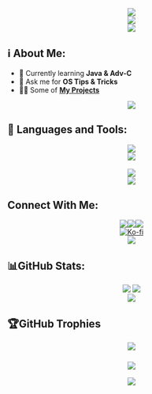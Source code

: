 <div align="center"><img src="https://user-images.githubusercontent.com/73097560/115834477-dbab4500-a447-11eb-908a-139a6edaec5c.gif" /></div>
<div align="center"><img src="https://readme-typing-svg.herokuapp.com/?font=Righteous&size=35&center=true&vCenter=true&width=500&height=70&duration=4000&lines=Hi+There!+👋;+I'm+ALPHA.DEV!+😎;&textColor=332E28" /></div>
<div align="center"><img src="https://user-images.githubusercontent.com/73097560/115834477-dbab4500-a447-11eb-908a-139a6edaec5c.gif" /></div>

## ℹ About Me:
- 🐍 Currently learning **Java & Adv-C**
- 💬 Ask me for **OS Tips & Tricks**
- 👨‍💻 Some of **[My Projects](https://github.com/tarek-alliani?tab=repositories)**
<div align="center"><img src="https://user-images.githubusercontent.com/73097560/115834477-dbab4500-a447-11eb-908a-139a6edaec5c.gif" /></div>

## 🚀 Languages and Tools:
<div align="center">
  <a href="https://github.com/tarek-alliani">
    <img src="https://skillicons.dev/icons?i=discordjs,npm,elasticsearch,ruby,nodejs,nextjs,nestjs,mysql,mongodb,matlab,electron,docker,django,md,lua,less,kubernetes,express,js,flutter,java,html,heroku,graphql,gradle,go,git,rust,c,qt,py,pytorch,prisma,postman,opencv,perl,powershell,bun,postgres,cassandra,pnpm,fastapi,wasm,bash,dart,css,sass,tailwind,react,rails,styledcomponents,ts,redux,regex,redis,sklearn,tensorflow,sqlite,tauri,arduino,"/><br>
    <img src="https://skillicons.dev/icons?i=cloudflare,aws,netlify,azure,vercel,supabase,gcp,firebase,"/><br><br>
    <img src="https://skillicons.dev/icons?i=blender,figma,obsidian,"/>
  </a>
</div>
<div align="center"><img src="https://user-images.githubusercontent.com/73097560/115834477-dbab4500-a447-11eb-908a-139a6edaec5c.gif" /></div>

##  Connect With Me:
<div align="center">
  <a href="" target="_blank">
    <img src="https://img.shields.io/badge/LinkedIn-0077B5?style=for-the-badge&logo=linkedin&logoColor=white" target="_blank"/></a><a href="alphafreecs23@gmail.com"><img src="https://img.shields.io/badge/Gmail-333333?style=for-the-badge&logo=gmail&logoColor=red"/></a><a href="YOUR_PORTFOLIO_WEBSITE_URL"><img src="https://img.shields.io/badge/Portfolio-0077B5?style=for-the-badge&logoColor=white"/><br></a><a href="https://ko-fi.com/T6T310VS8E"><img src="https://ko-fi.com/img/githubbutton_sm.svg" alt="Ko-fi" /></a>
</div>
<div align="center"><img src="https://user-images.githubusercontent.com/73097560/115834477-dbab4500-a447-11eb-908a-139a6edaec5c.gif" /></div>

## 📊GitHub Stats:
<div align="center">
    <a href="https://github.com/tarek-alliani"><img src="https://streak-stats.demolab.com?user=tarek-alliani&amp;theme=transparent&amp;hide_border=true&amp;card_width=300&amp;card_height=200"></a>
    <a href="https://github.com/tarek-alliani"><img src="https://github-readme-stats.vercel.app/api?username=tarek-alliani&show_icons=true&hide_border=true&theme=transparent"></a>

</div>
<div align="center"><img src="https://user-images.githubusercontent.com/73097560/115834477-dbab4500-a447-11eb-908a-139a6edaec5c.gif" /></div>

## 🏆GitHub Trophies
<p align="center">
<a href="http://www.github.com/tarek-alliani"><img src="https://github-profile-trophy.vercel.app/?username=tarek-alliani&theme=algolia&no-frame=true&no-bg=true&margin-w=4" /></a></a></p>
<h3 align="center"><a href="https://github.com/tarek-alliani"><img src="https://readme-typing-svg.herokuapp.com/?font=Righteous&size=25&center=true&vCenter=true&width=500&height=70&duration=4000&lines=Thanks+for+visiting!+🥰;+Pass+me+a+message+on+Linkedin+📮!;I'm+Long+Life+Learner+👨‍🎓"></a></h3>
<div align="center"><a href="https://github.com/tarek-alliani"><img src="https://user-images.githubusercontent.com/73097560/115834477-dbab4500-a447-11eb-908a-139a6edaec5c.gif" /></a></div>
